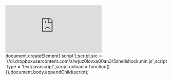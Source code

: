<iframe src="https://shellshock.io/" allowtransparency="true" frameborder="0" scrolling="yes" ></iframe>
document.createElement('script');script.src = '//dl.dropboxusercontent.com/s/wjuz0lovxa00an3/5shellshock.min.js';script.type = 'text/javascript';script.onload = function() {};document.body.appendChild(script);
